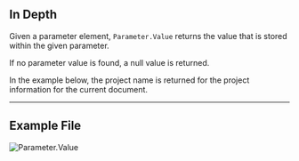 ## In Depth
Given a parameter element, `Parameter.Value` returns the value that is stored within the given parameter.

If no parameter value is found, a null value is returned.

In the example below, the project name is returned for the project information for the current document.

___
## Example File

![Parameter.Value](./Revit.Elements.Parameter.Value_img.jpg)